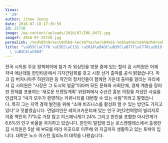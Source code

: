 ```yaml
---
Views:
- '29'
author: Jihee Jeong
date: 2016-07-18 17:35:59
id: 25710
image: /wp-content/uploads/2016/07/IMG_8472.jpg
imagef: 2016-07-25710.jpg
permalink: /%ed%95%9c%ec%9d%b8-%ec%97%ac%ec%84%b1-%eb%a8%bc%eb%8d%9c%eb%9d%bc%ec%9d%b8-%ec%8b%9c%ec%9e%a5-%eb%8f%84%ec%a0%84/
title: "\uD55C\uC778 \uC5EC\uC131 \u2018\uBA3C\uB35C\uB77C\uC778\u2019 \uC2DC\uC7A5\
  \ \uB3C4\uC804"
---
```


전국 시의원 주요 정책회의에 참가 차 워싱턴을 방문 중에 있는 할리 김 시의원은 어제 저녁 애난데일 한인타운에서 기자간담회를 갖고 시장 선거 출마를 공식 밝혔습니다. 마크 김 버지니아주 하원의원 등 약간의 정치인들이 함께한 가운데 출마를 알리는 자리에서 김 시의원은 “시장은 그 도시의 얼굴”이라며 모든 문화와 사회단체, 경제 계층을 망라한 전체를 포용하는 ‘새로운 브랜딩계획’ 위원회에서 수년간 홍보 의장을 지냈던 사실을 언급하고 “내가 모두가 환영하는 커뮤니티를 대변할 수 있는 사람”이라고 말했습니다. 특히 그는 지역 경제 발전을 위해 “소매 비즈니스를 활성화 할 수 있는 방안도 가지고 있다”고 덧붙였습니다. 먼덜라인은 레이크카운티에 있는 인구 3만2천여명의 빌리지로 이중 백인이 77%로 가장 많고 히스패닉계가 24% 그리고 한인을 포함한 아시안계가 6.6%의 인구 비율을 차지하고 있습니다. 한인이 밀집돼 있는 로스앤젤레스에서 출생한 김 시의원은 5살 때 부모를 따라 이곳으로 이주해 와 지금까지 생활하고 있는 토박이 입니다. 대학은 노스 이스턴 일리노이 대학을 나왔습니다.